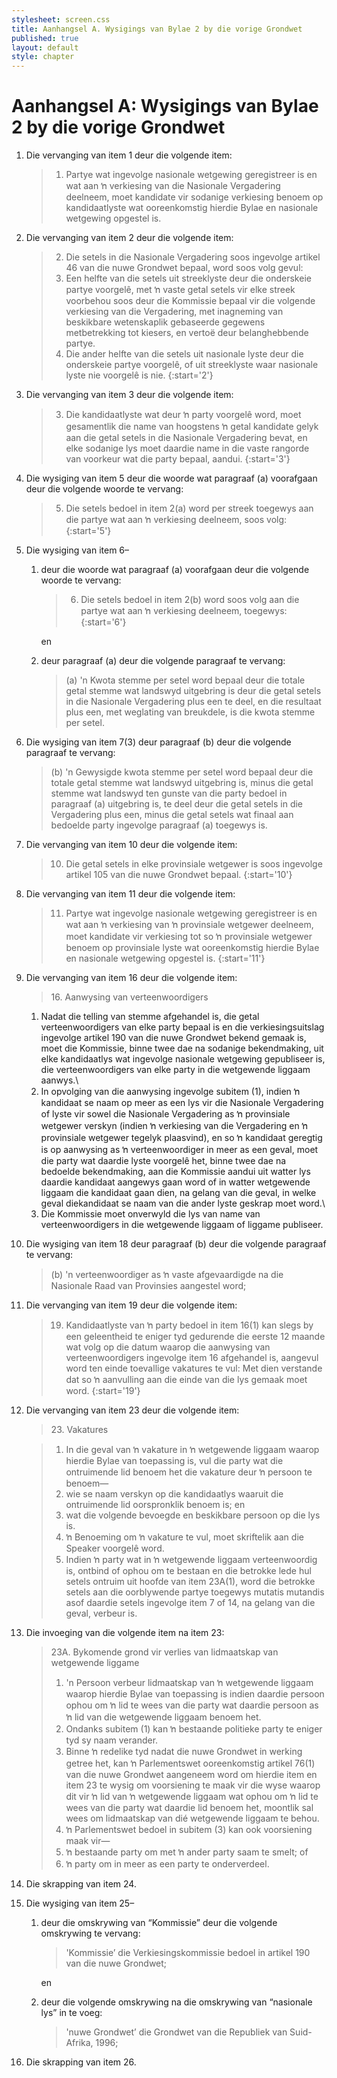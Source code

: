 ```yaml
---
stylesheet: screen.css
title: Aanhangsel A. Wysigings van Bylae 2 by die vorige Grondwet
published: true
layout: default
style: chapter
---
```


# Aanhangsel A: Wysigings van Bylae 2 by die vorige Grondwet

1.	Die vervanging van item 1 deur die volgende item:

	> 1. Partye wat ingevolge nasionale wetgewing geregistreer is en wat aan ŉ verkiesing van die Nasionale Vergadering deelneem, moet kandidate vir sodanige verkiesing benoem op kandidaatlyste wat ooreenkomstig hierdie Bylae en nasionale wetgewing opgestel is.

2.	Die vervanging van item 2 deur die volgende item:

	> 2. Die setels in die Nasionale Vergadering soos ingevolge artikel 46 van die nuwe Grondwet bepaal, word soos volg gevul:
	>	1.	Een helfte van die setels uit streeklyste deur die onderskeie partye voorgelê, met ŉ vaste getal setels vir elke streek voorbehou soos deur die Kommissie bepaal vir die volgende verkiesing van die Vergadering, met inagneming van beskikbare wetenskaplik gebaseerde gegewens metbetrekking tot kiesers, en vertoë deur belanghebbende partye.
	>	1.	Die ander helfte van die setels uit nasionale lyste deur die onderskeie partye voorgelê, of uit streeklyste waar nasionale lyste nie voorgelê is nie.
	> {:start='2'}

3.	Die vervanging van item 3 deur die volgende item:

	> 3. Die kandidaatlyste wat deur ŉ party voorgelê word, moet gesamentlik die name van hoogstens ŉ getal kandidate gelyk aan die getal setels in die Nasionale Vergadering bevat, en elke sodanige lys moet daardie name in die vaste rangorde van voorkeur wat die party bepaal, aandui.
	> {:start='3'}

4.	Die wysiging van item 5 deur die woorde wat paragraaf (a) voorafgaan deur die volgende woorde te vervang:

	> 5. Die setels bedoel in item 2(a) word per streek toegewys aan die partye wat aan ŉ verkiesing deelneem, soos volg:
	> {:start='5'}

5.	Die wysiging van item 6–
	1.	deur die woorde wat paragraaf (a) voorafgaan deur die volgende woorde te vervang:

		> 6. Die setels bedoel in item 2(b) word soos volg aan die partye wat aan ŉ verkiesing deelneem, toegewys:
		> {:start='6'}
		
		en

	1.	deur paragraaf (a) deur die volgende paragraaf te vervang:

		> (a) 'n Kwota stemme per setel word bepaal deur die totale getal stemme wat landswyd uitgebring is deur die getal setels in die Nasionale Vergadering plus een te deel, en die resultaat plus een, met weglating van breukdele, is die kwota stemme per setel.

6.	Die wysiging van item 7(3) deur paragraaf (b) deur die volgende paragraaf te vervang:

	> (b) 'n Gewysigde kwota stemme per setel word bepaal deur die totale getal stemme wat landswyd uitgebring is, minus die getal stemme wat landswyd ten gunste van die party bedoel in paragraaf (a) uitgebring is, te deel deur die getal setels in die Vergadering plus een, minus die getal setels wat finaal aan bedoelde party ingevolge paragraaf (a) toegewys is.

7.	Die vervanging van item 10 deur die volgende item:

	> 10. Die getal setels in elke provinsiale wetgewer is soos ingevolge artikel 105 van die nuwe Grondwet bepaal.
	> {:start='10'}

8.	Die vervanging van item 11 deur die volgende item:

	> 11. Partye wat ingevolge nasionale wetgewing geregistreer is en wat aan ŉ verkiesing van ŉ provinsiale wetgewer deelneem, moet kandidate vir verkiesing tot so ŉ provinsiale wetgewer benoem op provinsiale lyste wat ooreenkomstig hierdie Bylae en nasionale wetgewing opgestel is.
	> {:start='11'}

9.	Die vervanging van item 16 deur die volgende item:

	> 16\. Aanwysing van verteenwoordigers
	> 
	1.	Nadat die telling van stemme afgehandel is, die getal verteenwoordigers van elke party bepaal is en die verkiesingsuitslag ingevolge artikel 190 van die nuwe Grondwet bekend gemaak is, moet die Kommissie, binne twee dae na sodanige bekendmaking, uit elke kandidaatlys wat ingevolge nasionale wetgewing gepubliseer is, die verteenwoordigers van elke party in die wetgewende liggaam aanwys.\\
	2. In opvolging van die aanwysing ingevolge subitem (1), indien ŉ    kandidaat se naam op meer as een lys vir die Nasionale Vergadering of lyste vir sowel die Nasionale Vergadering as ŉ provinsiale wetgewer verskyn (indien ŉ verkiesing van die Vergadering en ŉ    provinsiale wetgewer tegelyk plaasvind), en so ŉ kandidaat geregtig is op aanwysing as ŉ verteenwoordiger in meer as een geval, moet die party wat daardie lyste voorgelê het, binne twee dae na bedoelde bekendmaking, aan die Kommissie aandui uit watter lys daardie kandidaat aangewys gaan word of in watter wetgewende liggaam die kandidaat gaan dien, na gelang van die geval, in welke geval diekandidaat se naam van die ander lyste geskrap moet word.\\
	3. Die Kommissie moet onverwyld die lys van name van verteenwoordigers in die wetgewende liggaam of liggame publiseer.

10.	Die wysiging van item 18 deur paragraaf (b) deur die volgende paragraaf te vervang:

	> (b) 'n verteenwoordiger as ŉ vaste afgevaardigde na die Nasionale Raad van Provinsies aangestel word;

11.	Die vervanging van item 19 deur die volgende item:

	> 19. Kandidaatlyste van ŉ party bedoel in item 16(1) kan slegs by een geleentheid te eniger tyd gedurende die eerste 12 maande wat volg op die datum waarop die aanwysing van verteenwoordigers ingevolge item 16 afgehandel is, aangevul word ten einde toevallige vakatures te vul: Met dien verstande dat so ŉ aanvulling aan die einde van die lys gemaak moet word.
	> {:start='19'}

12.	Die vervanging van item 23 deur die volgende item:

	> 23\. Vakatures

	> 1.	In die geval van ŉ vakature in ŉ wetgewende liggaam waarop hierdie Bylae van toepassing is, vul die party wat die ontruimende lid benoem het die vakature deur ŉ persoon te benoem—
	>	1.	wie se naam verskyn op die kandidaatlys waaruit die ontruimende lid oorspronklik benoem is; en
	>	1.	wat die volgende bevoegde en beskikbare persoon op die lys is.
	> 2.	ŉ Benoeming om ŉ vakature te vul, moet skriftelik aan die Speaker voorgelê word.
	> 3.	Indien ŉ party wat in ŉ wetgewende liggaam verteenwoordig is, ontbind of ophou om te bestaan en die betrokke lede hul setels ontruim uit hoofde van item 23A(1), word die betrokke setels aan die oorblywende partye toegewys mutatis mutandis asof daardie setels ingevolge item 7 of 14, na gelang van die geval, verbeur is.

13.	Die invoeging van die volgende item na item 23:

	> 23A\. Bykomende grond vir verlies van lidmaatskap van wetgewende liggame
	> 
	> 1.	'n Persoon verbeur lidmaatskap van ŉ wetgewende liggaam waarop hierdie Bylae van toepassing is indien daardie persoon ophou om ŉ lid te wees van die party wat daardie persoon as ŉ lid van die wetgewende liggaam benoem het.
	> 2.	Ondanks subitem (1) kan ŉ bestaande politieke party te eniger tyd sy naam verander.
	> 3.	Binne ŉ redelike tyd nadat die nuwe Grondwet in werking getree het, kan ŉ Parlementswet ooreenkomstig artikel 76(1) van die nuwe Grondwet aangeneem word om hierdie item en item 23 te wysig om voorsiening te maak vir die wyse waarop dit vir ŉ lid van ŉ wetgewende liggaam wat ophou om ŉ lid te wees van die party wat daardie lid benoem het, moontlik sal wees om lidmaatskap van dié wetgewende liggaam te behou.
	> 4.	ŉ Parlementswet bedoel in subitem (3) kan ook voorsiening maak vir—
	>	1.	ŉ bestaande party om met ŉ ander party saam te smelt; of
	>	1.	 ŉ party om in meer as een party te onderverdeel.

14.	Die skrapping van item 24.
15.	Die wysiging van item 25–
	1.	deur die omskrywing van “Kommissie” deur die volgende omskrywing te vervang:
	
		> 'Kommissie’ die Verkiesingskommissie bedoel in artikel 190 van die nuwe Grondwet;
		
		en

	1.	deur die volgende omskrywing na die omskrywing van “nasionale lys” in te voeg:
	
		> 'nuwe Grondwet’ die Grondwet van die Republiek van Suid-Afrika, 1996;

16.	Die skrapping van item 26.

